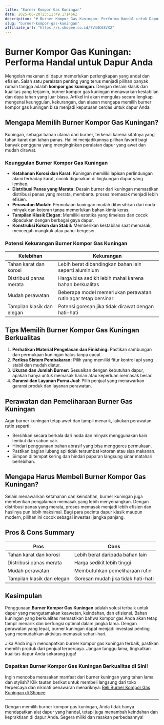 ```yaml
---
title: "Burner Kompor Gas Kuningan"
date: 2025-06-20T23:11:49.171466Z
description: "# Burner Kompor Gas Kuningan: Performa Handal untuk Dapur Anda..."
slug: "burner-kompor-gas-kuningan"
affiliate_url: "https://s.shopee.co.id/7V44C68VX2"
---
```

# Burner Kompor Gas Kuningan: Performa Handal untuk Dapur Anda

Mengolah makanan di dapur memerlukan perlengkapan yang andal dan efisien. Salah satu peralatan penting yang terus menjadi pilihan banyak rumah tangga adalah **kompor gas kuningan**. Dengan desain klasik dan kualitas yang terjamin, burner kompor gas kuningan menawarkan kestabilan dan daya tahan yang luar biasa. Artikel ini akan mengulas secara lengkap mengenai keunggulan, kekurangan, dan alasan mengapa memilih burner kompor gas kuningan bisa menjadi keputusan cerdas untuk dapur Anda.

## Mengapa Memilih Burner Kompor Gas Kuningan?

Kuningan, sebagai bahan utama dari burner, terkenal karena sifatnya yang tahan karat dan tahan panas. Hal ini menjadikannya pilihan favorit bagi banyak pengguna yang menginginkan peralatan dapur yang awet dan mudah dirawat.

### Keunggulan Burner Kompor Gas Kuningan

- **Ketahanan Korosi dan Karat:** Kuningan memiliki lapisan perlindungan alami terhadap karat, cocok digunakan di lingkungan dapur yang lembap.
- **Distribusi Panas yang Merata:** Desain burner dari kuningan memastikan distribusi panas yang merata, membantu proses memasak menjadi lebih efisien.
- **Perawatan Mudah:** Permukaan kuningan mudah dibersihkan dari noda minyak dan kotoran tanpa memerlukan bahan kimia keras.
- **Tampilan Klasik Elegan:** Memiliki estetika yang timeless dan cocok dipadukan dengan berbagai gaya dapur.
- **Konstruksi Kokoh dan Stabil:** Memberikan kestabilan saat memasak, mencegah mangkuk atau panci bergeser.

### Potensi Kekurangan Burner Kompor Gas Kuningan

| **Kelebihan** | **Kekurangan** |
|----------------|----------------|
| Tahan karat dan korosi | Lebih berat dibandingkan bahan lain seperti aluminium |
| Distribusi panas merata | Harga bisa sedikit lebih mahal karena bahan berkualitas |
| Mudah perawatan | Beberapa model memerlukan perawatan rutin agar tetap bersinar |
| Tampilan klasik dan elegan | Potensi goresan jika tidak dirawat dengan hati-hati |

## Tips Memilih Burner Kompor Gas Kuningan Berkualitas

1. **Perhatikan Material Pengelasan dan Finishing:** Pastikan sambungan dan permukaan kuningan halus tanpa cacat.
2. **Periksa Sistem Pembakaran:** Pilih yang memiliki fitur kontrol api yang stabil dan mudah diatur.
3. **Ukuran dan Jumlah Burner:** Sesuaikan dengan kebutuhan dapur, apakah hanya untuk memasak harian atau keperluan memasak besar.
4. **Garansi dan Layanan Purna Jual:** Pilih penjual yang menawarkan garansi produk dan layanan perawatan.

## Perawatan dan Pemeliharaan Burner Gas Kuningan

Agar burner kuningan tetap awet dan tampil menarik, lakukan perawatan rutin seperti:

- Bersihkan secara berkala dari noda dan minyak menggunakan kain lembut dan sabun cair.
- Hindari penggunaan bahan abrasif yang bisa menggores permukaan.
- Pastikan bagian lubang api tidak tersumbat kotoran atau sisa makanan.
- Simpan di tempat kering dan hindari paparan langsung sinar matahari berlebihan.

## Mengapa Harus Membeli Burner Kompor Gas Kuningan?

Selain menawarkan ketahanan dan keindahan, burner kuningan juga memberikan pengalaman memasak yang lebih menyenangkan. Dengan distribusi panas yang merata, proses memasak menjadi lebih efisien dan hasilnya pun lebih maksimal. Bagi para pecinta dapur klasik maupun modern, pilihan ini cocok sebagai investasi jangka panjang.

## Pros & Cons Summary

| **Pros** | **Cons** |
|------------------------|-------------------------|
| Tahan karat dan korosi | Lebih berat daripada bahan lain |
| Distribusi panas merata | Harga sedikit lebih tinggi |
| Mudah perawatan | Membutuhkan pemeliharaan rutin |
| Tampilan klasik dan elegan | Goresan mudah jika tidak hati-hati |

## Kesimpulan

Penggunaan **Burner Kompor Gas Kuningan** adalah solusi terbaik untuk dapur yang mengutamakan keawetan, keindahan, dan efisiensi. Bahan kuningan yang berkualitas memastikan bahwa kompor gas Anda akan tetap tampil menarik dan berfungsi optimal dalam jangka lama. Dengan perawatan yang tepat, burner kuningan dapat menjadi investasi penting yang memudahkan aktivitas memasak sehari-hari.

Jika Anda ingin mendapatkan burner kompor gas kuningan terbaik, pastikan memilih produk dari penjual terpercaya. Jangan tunggu lama, tingkatkan kualitas dapur Anda sekarang juga!

### Dapatkan Burner Kompor Gas Kuningan Berkualitas di Sini!

Ingin mencoba merasakan manfaat dari burner kuningan yang tahan lama dan stylish? Klik tautan berikut untuk membeli langsung dari toko terpercaya dan nikmati penawaran menariknya: [Beli Burner Kompor Gas Kuningan di Shopee](https://s.shopee.co.id/7V44C68VX2)

---

Dengan memilih burner kompor gas kuningan, Anda tidak hanya mendapatkan alat dapur yang handal, tetapi juga menambah keindahan dan kepraktisan di dapur Anda. Segera miliki dan rasakan perbedaannya!